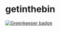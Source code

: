 # getinthebin

[![Greenkeeper badge](https://badges.greenkeeper.io/Charlotteis/getinthebin.svg)](https://greenkeeper.io/)
